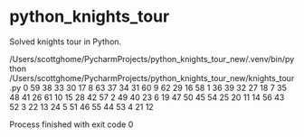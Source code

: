 # python_knights_tour
Solved knights tour in Python. 

/Users/scottghome/PycharmProjects/python_knights_tour_new/.venv/bin/python /Users/scottghome/PycharmProjects/python_knights_tour_new/knights_tour.py 
  0 59 38 33 30 17  8 63
 37 34 31 60  9 62 29 16
 58  1 36 39 32 27 18  7
 35 48 41 26 61 10 15 28
 42 57  2 49 40 23  6 19
 47 50 45 54 25 20 11 14
 56 43 52  3 22 13 24  5
 51 46 55 44 53  4 21 12

Process finished with exit code 0
